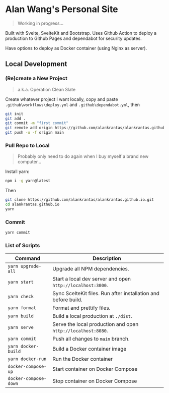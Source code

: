 # Alan Wang's Personal Site

> Working in progress...

Built with Svelte, SvelteKit and Bootstrap. Uses Github Action to deploy a production to Github Pages and dependabot for security updates.

Have options to deploy as Docker container (using Nginx as server).

## Local Development

### (Re)create a New Project

> a.k.a. Operation Clean Slate

Create whatever project I want locally, copy and paste `.github\workflows\deploy.yml` and `.github\dependabot.yml`, then

```bash
git init
git add .
git commit -m "first commit"
git remote add origin https://github.com/alankrantas/alankrantas.github.io.git
git push -u -f origin main
```

### Pull Repo to Local

> Probably only need to do again when I buy myself a brand new computer...

Install yarn:

```bash
npm i -g yarn@latest
```

Then

```bash
git clone https://github.com/alankrantas/alankrantas.github.io.git
cd alankrantas.github.io
yarn
```

### Commit

```bash
yarn commit
```

### List of Scripts

| Command               | Description                                                    |
| --------------------- | -------------------------------------------------------------- |
| `yarn upgrade-all`    | Upgrade all NPM dependencies.                                  |
| `yarn start`          | Start a local dev server and open `http://localhost:3000`.     |
| `yarn check`          | Sync ScelteKit files. Run after installation and before build. |
| `yarn format`         | Format and prettify files.                                     |
| `yarn build`          | Build a local production at `./dist`.                          |
| `yarn serve`          | Serve the local production and open `http://localhost:8080`.   |
| `yarn commit`         | Push all changes to `main` branch.                             |
| `yarn docker-build`   | Build a Docker container image                                 |
| `yarn docker-run`     | Run the Docker container                                       |
| `docker-compose-up`   | Start container on Docker Compose                              |
| `docker-compose-down` | Stop container on Docker Compose                               |
